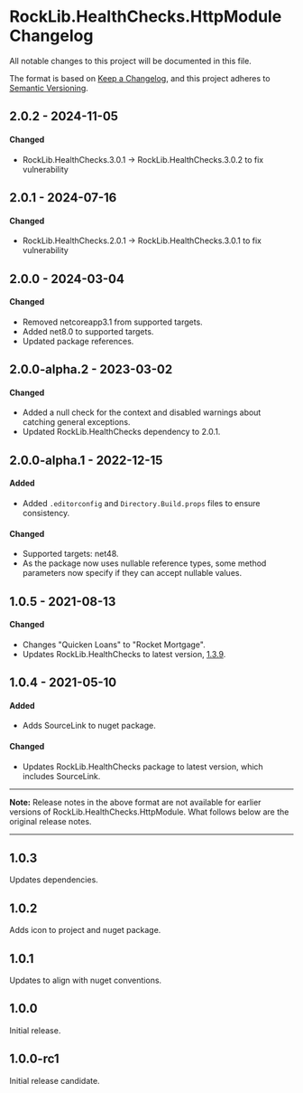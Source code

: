 # RockLib.HealthChecks.HttpModule Changelog

All notable changes to this project will be documented in this file.

The format is based on [Keep a Changelog](https://keepachangelog.com/en/1.0.0/),
and this project adheres to [Semantic Versioning](https://semver.org/spec/v2.0.0.html).

## 2.0.2 - 2024-11-05

#### Changed
- RockLib.HealthChecks.3.0.1 -> RockLib.HealthChecks.3.0.2 to fix vulnerability

## 2.0.1 - 2024-07-16

#### Changed
- RockLib.HealthChecks.2.0.1 -> RockLib.HealthChecks.3.0.1 to fix vulnerability

## 2.0.0 - 2024-03-04

#### Changed
- Removed netcoreapp3.1 from supported targets.
- Added net8.0 to supported targets.
- Updated package references.

## 2.0.0-alpha.2 - 2023-03-02

#### Changed
- Added a null check for the context and disabled warnings about catching general exceptions.
- Updated RockLib.HealthChecks dependency to 2.0.1.

## 2.0.0-alpha.1 - 2022-12-15

#### Added
- Added `.editorconfig` and `Directory.Build.props` files to ensure consistency.

#### Changed
- Supported targets: net48.
- As the package now uses nullable reference types, some method parameters now specify if they can accept nullable values.

## 1.0.5 - 2021-08-13

#### Changed

- Changes "Quicken Loans" to "Rocket Mortgage".
- Updates RockLib.HealthChecks to latest version, [1.3.9](https://github.com/RockLib/RockLib.HealthChecks/blob/main/RockLib.HealthChecks/CHANGELOG.md#139---2021-08-13).

## 1.0.4 - 2021-05-10

#### Added

- Adds SourceLink to nuget package.

#### Changed

- Updates RockLib.HealthChecks package to latest version, which includes SourceLink.

----

**Note:** Release notes in the above format are not available for earlier versions of
RockLib.HealthChecks.HttpModule. What follows below are the original release notes.

----

## 1.0.3

Updates dependencies.

## 1.0.2

Adds icon to project and nuget package.

## 1.0.1

Updates to align with nuget conventions.

## 1.0.0

Initial release.

## 1.0.0-rc1

Initial release candidate.
